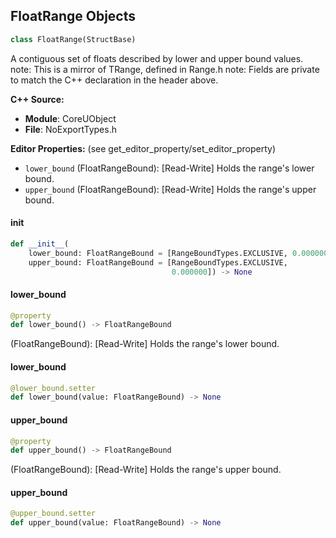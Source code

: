 ## FloatRange Objects

```python
class FloatRange(StructBase)
```

A contiguous set of floats described by lower and upper bound values.
note: This is a mirror of TRange<float>, defined in Range.h
note: Fields are private to match the C++ declaration in the header above.

**C++ Source:**

- **Module**: CoreUObject
- **File**: NoExportTypes.h

**Editor Properties:** (see get_editor_property/set_editor_property)

- ``lower_bound`` (FloatRangeBound):  [Read-Write] Holds the range's lower bound.
- ``upper_bound`` (FloatRangeBound):  [Read-Write] Holds the range's upper bound.

<a id="unreal.FloatRange.__init__"></a>

#### __init__

```python
def __init__(
    lower_bound: FloatRangeBound = [RangeBoundTypes.EXCLUSIVE, 0.000000],
    upper_bound: FloatRangeBound = [RangeBoundTypes.EXCLUSIVE,
                                    0.000000]) -> None
```

<a id="unreal.FloatRange.lower_bound"></a>

#### lower_bound

```python
@property
def lower_bound() -> FloatRangeBound
```

(FloatRangeBound):  [Read-Write] Holds the range's lower bound.

<a id="unreal.FloatRange.lower_bound"></a>

#### lower_bound

```python
@lower_bound.setter
def lower_bound(value: FloatRangeBound) -> None
```

<a id="unreal.FloatRange.upper_bound"></a>

#### upper_bound

```python
@property
def upper_bound() -> FloatRangeBound
```

(FloatRangeBound):  [Read-Write] Holds the range's upper bound.

<a id="unreal.FloatRange.upper_bound"></a>

#### upper_bound

```python
@upper_bound.setter
def upper_bound(value: FloatRangeBound) -> None
```

<a id="unreal.FloatRangeBound"></a>